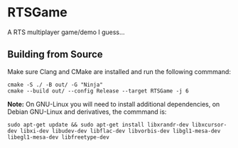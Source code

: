 # RTSGame
A RTS multiplayer game/demo I guess...

## Building from Source
Make sure Clang and CMake are installed and run the following commmand:
```
cmake -S ./ -B out/ -G "Ninja"
cmake --build out/ --config Release --target RTSGame -j 6
```
**Note:** On GNU-Linux you will need to install additional dependencies, on Debian GNU-Linux and derivatives, the commmand is:
```
sudo apt-get update && sudo apt-get install libxrandr-dev libxcursor-dev libxi-dev libudev-dev libflac-dev libvorbis-dev libgl1-mesa-dev libegl1-mesa-dev libfreetype-dev
```
